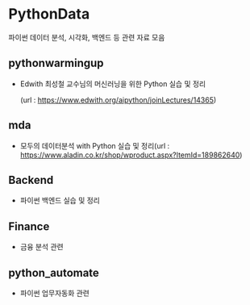# PythonData
파이썬 데이터 분석, 시각화, 백엔드 등 관련 자료 모음

## pythonwarmingup
- Edwith 최성철 교수님의 머신러닝을 위한 Python 실습 및 정리

  (url : https://www.edwith.org/aipython/joinLectures/14365)

## mda
- 모두의 데이터분석 with Python 실습 및 정리(url : https://www.aladin.co.kr/shop/wproduct.aspx?ItemId=189862640)

## Backend
- 파이썬 백엔드 실습 및 정리

## Finance
- 금융 분석 관련 

## python_automate
- 파이썬 업무자동화 관련
